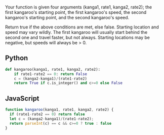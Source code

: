 Your function is given four arguments (kanga1, rate1, kanga2, rate2); the first kangaroo's starting point, the first kangaroo's speed, the second kangaroo's starting point, and the second kangaroo's speed.

Return true if the above conditions are met, else false. Starting location and speed may vary wildly. The first kangaroo will usually start behind the second one and travel faster, but not always. Starting locations may be negative, but speeds will always be > 0.

## Python
```python
def kangaroo(kanga1, rate1, kanga2, rate2):
    if rate1-rate2 == 0: return False
    c = (kanga2-kanga1)/(rate1-rate2)
    return True if c.is_integer() and c>=0 else False
```

## JavaScript
```js
function kangaroo(kanga1, rate1, kanga2, rate2) {
  if (rate1-rate2 == 0) return false
  let c = (kanga2-kanga1)/(rate1-rate2);
  return parseInt(c) == c && c>=0 ? true : false
}
```